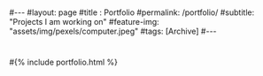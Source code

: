 #
#--- 
#layout: page
#title : Portfolio 
#permalink: /portfolio/
#subtitle: "Projects I am working on" 
#feature-img: "assets/img/pexels/computer.jpeg"
#tags: [Archive]
#---
#
#{% include portfolio.html %}
